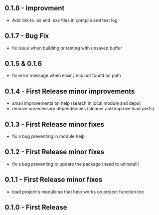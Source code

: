 ## 0.1.8 - Improvment
* Add link to .ex and .exs files in compile and test log

## 0.1.7 - Bug Fix
* fix issue when building or testing with unsaved buffer

## 0.1.5 & 0.1.6
* fix error message when elixir / mix not found on path

## 0.1.4 - First Release minor improvements
* small improvements on help (search in local module and deps)
* remove unnecessary dependencies (cleaner and improve load perfs)

## 0.1.3 - First Release minor fixes
* fix a bug preventing in module help

## 0.1.2 - First Release minor fixes
* fix a bug preventing to update the package (need to uninstall)

## 0.1.1 - First Release minor fixes
* load project's module so that help works on project function too

## 0.1.0 - First Release
